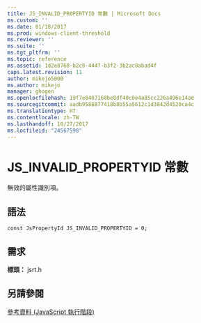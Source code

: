 ```yaml
---
title: JS_INVALID_PROPERTYID 常數 | Microsoft Docs
ms.custom: ''
ms.date: 01/18/2017
ms.prod: windows-client-threshold
ms.reviewer: ''
ms.suite: ''
ms.tgt_pltfrm: ''
ms.topic: reference
ms.assetid: 1d2e8768-b2c9-4447-b3f2-3b2ac0abad4f
caps.latest.revision: 11
author: mikejo5000
ms.author: mikejo
manager: ghogen
ms.openlocfilehash: 19f7e8467168be8df40c0e4a85cc226a496e14ae
ms.sourcegitcommit: aadb9588877418b8b55a5612c1d3842d4520ca4c
ms.translationtype: HT
ms.contentlocale: zh-TW
ms.lasthandoff: 10/27/2017
ms.locfileid: "24567598"
---
```

# <a name="jsinvalidpropertyid-constant"></a>JS_INVALID_PROPERTYID 常數
無效的屬性識別項。  
  
## <a name="syntax"></a>語法  
  
```  
const JsPropertyId JS_INVALID_PROPERTYID = 0;  
```  
  
## <a name="requirements"></a>需求  
 **標頭：** jsrt.h  
  
## <a name="see-also"></a>另請參閱  
 [參考資料 (JavaScript 執行階段)](../chakra-hosting/reference-javascript-runtime.md)